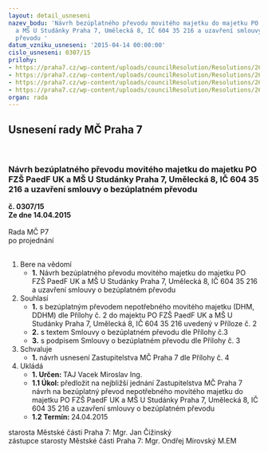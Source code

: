 ```yaml
---
layout: detail_usneseni
nazev_bodu: 'Návrh bezúplatného převodu movitého majetku do majetku PO FZŠ PaedF UK
  a MŠ U Studánky Praha 7, Umělecká 8, IČ 604 35 216 a uzavření smlouvy o bezúplatném
  převodu '
datum_vzniku_usneseni: '2015-04-14 00:00:00'
cislo_usneseni: 0307/15
prilohy:
- https://praha7.cz/wp-content/uploads/councilResolution/Resolutions/26541/19-15-p%c5%99%c3%adloha_%c4%8d1-dz-bez%c3%bapl.n%c3%a1b.um%c4%9bleck%c3%a1.doc
- https://praha7.cz/wp-content/uploads/councilResolution/Resolutions/26541/19-15-p%c5%99%c3%adloha_%c4%8d.2-p%c5%99ehl.n%c3%a1bytek.um%c4%9bleck%c3%a1.xls
- https://praha7.cz/wp-content/uploads/councilResolution/Resolutions/26541/19-15-sml.bez%c3%bapl.p%c5%99.-um%c4%9bleck%c3%a1-n%c3%a1bytek.doc
- https://praha7.cz/wp-content/uploads/councilResolution/Resolutions/26541/19-15-n%c3%a1vrh_usnesen%c3%ad_zm%c4%8d-p%c5%99evodn%c3%a1bytkuum%c4%9bl.doc
organ: rada
---
```

<div id="ucUsn_pList" class="usn">
	<span><h2>Usnesení rady MČ Praha 7 </h2>
<br></span><div class="standBody">
<span><h3>Návrh bezúplatného převodu movitého majetku do majetku PO FZŠ PaedF UK a MŠ U Studánky Praha 7, Umělecká 8, IČ 604 35 216 a uzavření smlouvy o bezúplatném převodu </h3></span><div class="center">
		<strong>č. 0307/15</strong><br>
	</div>
<div class="center">
		<strong>Ze dne 14.04.2015</strong><br><br>
	</div>Rada MČ P7<br> po projednání<br><br><ol>
<li>Bere na vědomí<ul><li>
<strong>1.</strong> Návrh bezúplatného převodu movitého majetku do majetku PO FZŠ PaedF UK a MŠ U Studánky Praha 7, Umělecká 8, IČ 604 35 216 a uzavření smlouvy o bezúplatném převodu </li></ul>
</li>
<li>Souhlasí<ul>
<li>
<strong>1.</strong> s bezúplatným převodem nepotřebného movitého majetku (DHM, DDHM) dle Přílohy č. 2  do majektu PO FZŠ PaedF UK a MŠ U Studánky Praha 7, Umělecká 8, IČ 604 35 216 uvedený v Příloze č. 2</li>
<li>
<strong>2.</strong> s textem Smlouvy o bezúplatném převodu dle Přílohy č.3 </li>
<li>
<strong>3.</strong> s podpisem Smlouvy o bezúplatném převodu dle Přílohy č. 3 </li>
</ul>
</li>
<li>Schvaluje<ul><li>
<strong>1.</strong> návrh usnesení Zastupitelstva MČ Praha 7 dle Přílohy č. 4          </li></ul>
</li>
<li>Ukládá<ul>
<li>
<strong>1. Určen: </strong>TAJ Vacek Miroslav Ing.</li>
<li>
<strong>1.1 Úkol: </strong>předložit na nejbližší jednání Zastupitelstva MČ Praha 7 návrh na bezúplatný převod nepotřebného movitého majetku do majetku PO FZŠ PaedF UK a MŠ U Studánky Praha 7, Umělecká 8, IČ 604 35 216 a uzavření smlouvy o bezúplatném převodu </li>
<li>
<strong>1.2 Termín: </strong>24.04.2015</li>
</ul>
</li>
</ol>starosta Městské části Praha 7: Mgr. Jan Čižinský<br>zástupce starosty Městské části Praha 7: Mgr. Ondřej Mirovský M.EM 
</div>
</div>